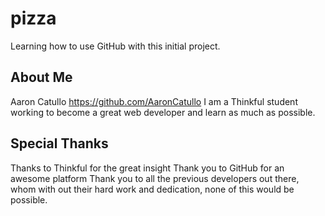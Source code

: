 # pizza

Learning how to use GitHub with this initial project.

## About Me

Aaron Catullo https://github.com/AaronCatullo
I am a Thinkful student working to become a great web developer
and learn as much as possible.

## Special Thanks

Thanks to Thinkful for the great insight
Thank you to GitHub for an awesome platform
Thank you to all the previous developers out there, whom
with out their hard work and dedication, none of this would be possible.

